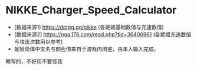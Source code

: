 # NIKKE_Charger_Speed_Calculator
 
- [数据来源1] https://dotgg.gg/nikke (各妮姬基础数值与充速数值)
- [数据来源2] https://nga.178.com/read.php?tid=36406961 (各妮姬充速数值与攻击次数用以参考)
- 妮姬简体中文名与颜色值来自于游戏内图鉴，由本人输入完成。

瞎写的，不好用不要怪我